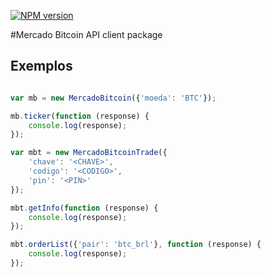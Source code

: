 [![NPM version](https://badge.fury.io/js/mercadobitcoin.png)](http://badge.fury.io/js/mercadobitcoin)

#Mercado Bitcoin API client package

## Exemplos

```javascript

var mb = new MercadoBitcoin({'moeda': 'BTC'});

mb.ticker(function (response) {
	console.log(response);
});
```


```javascript
var mbt = new MercadoBitcoinTrade({
    'chave': '<CHAVE>', 
    'codigo': '<CODIGO>', 
    'pin': '<PIN>'
});

mbt.getInfo(function (response) {
    console.log(response);
});

mbt.orderList({'pair': 'btc_brl'}, function (response) {
    console.log(response);
});
```


